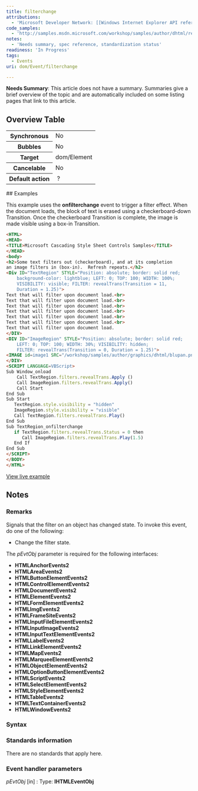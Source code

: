 ```yaml
---
title: filterchange
attributions:
  - 'Microsoft Developer Network: [[Windows Internet Explorer API reference](http://msdn.microsoft.com/en-us/library/ie/hh828809%28v=vs.85%29.aspx) Article]'
code_samples:
  - 'http://samples.msdn.microsoft.com/workshop/samples/author/dhtml/refs/filters.htm'
notes:
  - 'Needs summary, spec reference, standardization status'
readiness: 'In Progress'
tags:
  - Events
uri: dom/Event/filterchange

---
```

**Needs Summary**: This article does not have a summary. Summaries give a brief overview of the topic and are automatically included on some listing pages that link to this article.

## <span>Overview Table</span>

<table class="wikitable">
<tr>
<th>
Synchronous

</th>
<td>
No

</td>
</tr>
<tr>
<th>
Bubbles

</th>
<td>
No

</td>
</tr>
<tr>
<th>
Target

</th>
<td>
dom/Element

</td>
</tr>
<tr>
<th>
Cancelable

</th>
<td>
No

</td>
</tr>
<tr>
<th>
Default action

</th>
<td>
 ?

</td>
</tr>
</table>
## <span>Examples</span>

This example uses the **onfilterchange** event to trigger a filter effect. When the document loads, the block of text is erased using a checkerboard-down Transition. Once the checkerboard Transition is complete, the image is made visible using a box-in Transition.

``` html
<HTML>
<HEAD>
<TITLE>Microsoft Cascading Style Sheet Controls Samples</TITLE>
</HEAD>
<body>
<h2>Some text filters out (checkerboard), and at its completion
an image filters in (box-in).  Refresh repeats.</h2>
<Div ID="TextRegion" STYLE="Position: absolute; border: solid red;
    background-color: lightblue; LEFT: 0; TOP: 100; WIDTH: 100%;
    VISIBILITY: visible; FILTER: revealTrans(Transition = 11,
    Duration = 1.25)">
Text that will filter upon document load.<br>
Text that will filter upon document load.<br>
Text that will filter upon document load.<br>
Text that will filter upon document load.<br>
Text that will filter upon document load.<br>
Text that will filter upon document load.<br>
Text that will filter upon document load.
</DIV>
<DIV ID="ImageRegion" STYLE="Position: absolute; border: solid red;
    LEFT: 0; TOP: 100; WIDTH: 30%; VISIBILITY: hidden;
    FILTER: revealTrans(Transition = 0, Duration = 1.25)">
<IMAGE id=image1 SRC="/workshop/samples/author/graphics/dhtml/blupan.png">
</DIV>
<SCRIPT LANGUAGE=VBScript>
Sub Window_onload
    Call TextRegion.filters.revealTrans.Apply ()
    Call ImageRegion.filters.revealTrans.Apply()
    Call Start
End Sub
Sub Start
   TextRegion.style.visibility = "hidden"
   ImageRegion.style.visibility = "visible"
   Call TextRegion.filters.revealTrans.Play()
End Sub
Sub TextRegion_onfilterchange
   if TextRegion.filters.revealTrans.Status = 0 then
      Call ImageRegion.filters.revealTrans.Play(1.5)
   End If
End Sub
</SCRIPT>
</BODY>
</HTML>
```

[View live example](http://samples.msdn.microsoft.com/workshop/samples/author/dhtml/refs/filters.htm)

## <span>Notes</span>

### <span>Remarks</span>

Signals that the filter on an object has changed state. To invoke this event, do one of the following:

-   Change the filter state.

The *pEvtObj* parameter is required for the following interfaces:

-   **HTMLAnchorEvents2**
-   **HTMLAreaEvents2**
-   **HTMLButtonElementEvents2**
-   **HTMLControlElementEvents2**
-   **HTMLDocumentEvents2**
-   **HTMLElementEvents2**
-   **HTMLFormElementEvents2**
-   **HTMLImgEvents2**
-   **HTMLFrameSiteEvents2**
-   **HTMLInputFileElementEvents2**
-   **HTMLInputImageEvents2**
-   **HTMLInputTextElementEvents2**
-   **HTMLLabelEvents2**
-   **HTMLLinkElementEvents2**
-   **HTMLMapEvents2**
-   **HTMLMarqueeElementEvents2**
-   **HTMLObjectElementEvents2**
-   **HTMLOptionButtonElementEvents2**
-   **HTMLScriptEvents2**
-   **HTMLSelectElementEvents2**
-   **HTMLStyleElementEvents2**
-   **HTMLTableEvents2**
-   **HTMLTextContainerEvents2**
-   **HTMLWindowEvents2**

### <span>Syntax</span>

### <span>Standards information</span>

There are no standards that apply here.

### <span>Event handler parameters</span>

*pEvtObj* [in]
:   Type: ****IHTMLEventObj****

